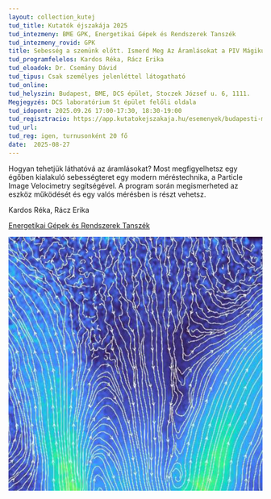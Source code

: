 ```yaml
---
layout: collection_kutej
tud_title: Kutatók éjszakája 2025
tud_intezmeny: BME GPK, Energetikai Gépek és Rendszerek Tanszék
tud_intezmeny_rovid: GPK
title: Sebesség a szemünk előtt. Ismerd Meg Az Áramlásokat a PIV Mágikus Szemüvegén Át!
tud_programfelelos: Kardos Réka, Rácz Erika
tud_eloadok: Dr. Csemány Dávid
tud_tipus: Csak személyes jelenléttel látogatható
tud_online: 
tud_helyszin: Budapest, BME, DCS épület, Stoczek József u. 6, 1111. 
Megjegyzés: DCS laboratórium St épület felőli oldala
tud_idopont: 2025.09.26 17:00-17:30, 18:30-19:00
tud_regisztracio: https://app.kutatokejszakaja.hu/esemenyek/budapesti-muszaki-es-gazdasagtudomanyi-egyetem-bme/sebesseg-a-szemunk-elott-ismerd-meg-az-aramlasokat-a-piv-magikus-szemuvegen-at-1
tud_url: 
tud_reg: igen, turnusonként 20 fő
date:  2025-08-27
---
```


Hogyan tehetjük láthatóvá az áramlásokat? Most megfigyelhetsz egy égőben kialakuló sebességteret egy modern méréstechnika, a Particle Image Velocimetry segítségével. 
A program során megismerheted az eszköz működését és egy valós mérésben is részt vehetsz.

Kardos Réka, Rácz Erika

[Energetikai Gépek és Rendszerek Tanszék](https://www.energia.bme.hu/)

![Sebesség a szemünk előtt: Ismerd Meg Az Áramlásokat a PIV Mágikus Szemüvegén Át!](../2025/images/sebesseg-a-szemunk-elott.png)
